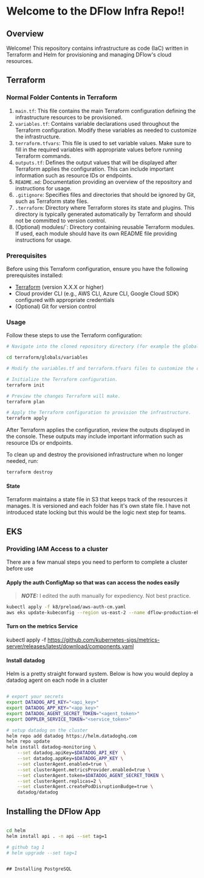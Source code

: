 # Welcome to the DFlow Infra Repo!!

## Overview

Welcome! This repository contains infrastructure as code (IaC) written in Terraform and Helm for provisioning and managing DFlow's cloud resources.

## Terraform

### Normal Folder Contents in Terraform

1. `main.tf`: This file contains the main Terraform configuration defining the infrastructure resources to be provisioned.
2. `variables.tf`: Contains variable declarations used throughout the Terraform configuration. Modify these variables as needed to customize the infrastructure.
3. `terraform.tfvars`: This file is used to set variable values. Make sure to fill in the required variables with appropriate values before running Terraform commands.
4. `outputs.tf`: Defines the output values that will be displayed after Terraform applies the configuration. This can include important information such as resource IDs or endpoints.
5. `README.md`: Documentation providing an overview of the repository and instructions for usage.
6. `.gitignore`: Specifies files and directories that should be ignored by Git, such as Terraform state files.
7. `.terraform`: Directory where Terraform stores its state and plugins. This directory is typically generated automatically by Terraform and should not be committed to version control.
8. (Optional) modules/`: Directory containing reusable Terraform modules. If used, each module should have its own README file providing instructions for usage.

### Prerequisites

Before using this Terraform configuration, ensure you have the following prerequisites installed:

- [Terraform](https://www.terraform.io/downloads.html) (version X.X.X or higher)
- Cloud provider CLI (e.g., AWS CLI, Azure CLI, Google Cloud SDK) configured with appropriate credentials
- (Optional) Git for version control

### Usage

Follow these steps to use the Terraform configuration:

```bash
# Navigate into the cloned repository directory (for example the global variables).

cd terraform/globals/variables

# Modify the variables.tf and terraform.tfvars files to customize the configuration according to your requirements.

# Initialize the Terraform configuration.
terraform init

# Preview the changes Terraform will make.
terraform plan

# Apply the Terraform configuration to provision the infrastructure.
terraform apply
```

After Terraform applies the configuration, review the outputs displayed in the console. These outputs may include important information such as resource IDs or endpoints.

To clean up and destroy the provisioned infrastructure when no longer needed, run:

```bash
terraform destroy
```

#### State

Terraform maintains a state file in S3 that keeps track of the resources it manages. It is versioned and each folder has it's own state file.
I have not introduced state locking but this would be the logic next step for teams.

## EKS

### Providing IAM Access to a cluster

There are a few manual steps you need to perform to complete a cluster before use

#### Apply the auth ConfigMap so that was can access the nodes easily

> **_NOTE:_** I edited the auth manually for expediency. Not best practice.

```bash
kubectl apply -f k8/preload/aws-auth-cm.yaml
aws eks update-kubeconfig --region us-east-2 --name dflow-production-eks
```

#### Turn on the metrics Service

kubectl apply -f https://github.com/kubernetes-sigs/metrics-server/releases/latest/download/components.yaml


#### Install datadog

Helm is a pretty straight forward system. Below is how you would deploy a datadog agent on each node in a cluster

```bash

# export your secrets
export DATADOG_API_KEY="<api_key>"
export DATADOG_APP_KEY="<app_key>"
export DATADOG_AGENT_SECRET_TOKEN="<agent_token>"
export DOPPLER_SERVICE_TOKEN="<service_token>"

# setup datadog on the cluster
helm repo add datadog https://helm.datadoghq.com
helm repo update
helm install datadog-monitoring \
    --set datadog.apiKey=$DATADOG_API_KEY  \
    --set datadog.appKey=$DATADOG_APP_KEY \
    --set clusterAgent.enabled=true \
    --set clusterAgent.metricsProvider.enabled=true \
    --set clusterAgent.token=$DATADOG_AGENT_SECRET_TOKEN \
    --set clusterAgent.replicas=2 \
    --set clusterAgent.createPodDisruptionBudge=true \
    datadog/datadog
```

## Installing the DFlow App

```bash

cd helm
helm install api . -n api --set tag=1

# github tag 1
# helm upgrade --set tag=1
```

```

## Installing PostgreSQL


```
